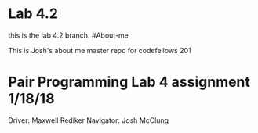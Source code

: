 # Lab 4.2

this is the lab 4.2 branch.
#About-me

This is Josh's about me master repo for codefellows 201




# Pair Programming Lab 4 assignment 1/18/18
Driver: Maxwell Rediker
Navigator: Josh McClung
